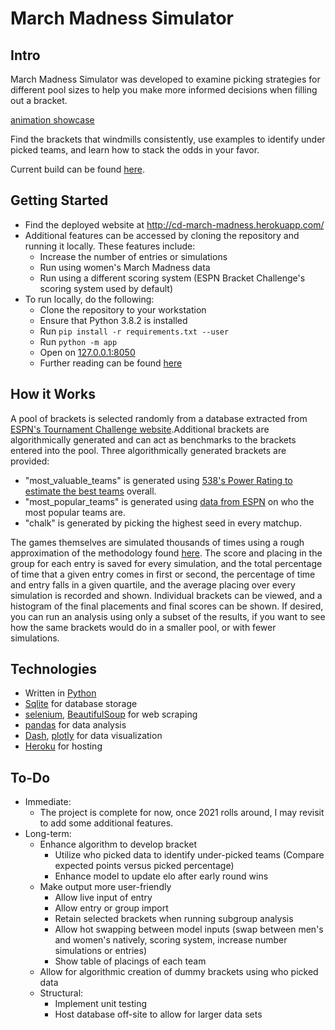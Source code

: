 # March Madness Simulator

## Intro
March Madness Simulator was developed to examine picking strategies for different pool sizes to help you make more informed decisions when filling out a bracket.

[animation showcase](\assets\images\animation.gif)

Find the brackets that windmills consistently, use examples to identify under picked teams, and learn how to stack the odds in your favor.

Current build can be found [here](https://cd-march-madness.herokuapp.com/).

## Getting Started
* Find the deployed website at http://cd-march-madness.herokuapp.com/
* Additional features can be accessed by cloning the repository and running it locally. These features include:
  * Increase the number of entries or simulations
  * Run using women's March Madness data
  * Run using a different scoring system (ESPN Bracket Challenge's scoring system used by default)
* To run locally, do the following:
  * Clone the repository to your workstation
  * Ensure that Python 3.8.2 is installed
  * Run `pip install -r requirements.txt --user` 
  * Run `python -m app`
  * Open on [127.0.0.1:8050](http://127.0.0.1:8050/)
  * Further reading can be found [here](/further_reading.md) 

## How it Works
A pool of brackets is selected randomly from a database extracted from [ESPN's Tournament Challenge website](http://fantasy.espn.com/tournament-challenge-bracket/).Additional brackets are algorithmically generated and can act as benchmarks to the brackets entered into the pool. Three algorithmically generated brackets are provided:
* "most_valuable_teams" is generated using [538's Power Rating to estimate the best teams](https://projects.fivethirtyeight.com/2019-march-madness-predictions/) overall.
* "most_popular_teams" is generated using [data from ESPN](http://fantasy.espn.com/tournament-challenge-bracket/2019/en/whopickedwhom) on who the most popular teams are.
* "chalk" is generated by picking the highest seed in every matchup.

The games themselves are simulated thousands of times using a rough approximation of the methodology found [here](https://fivethirtyeight.com/methodology/how-our-march-madness-predictions-work-2/). The score and placing in the group for each entry is saved for every simulation, and the total percentage of time that a given entry comes in first or second, the percentage of time and entry falls in a given quartile, and the average placing over every simulation is recorded and shown. Individual brackets can be viewed, and a histogram of the final placements and final scores can be shown. If desired, you can run an analysis using only a subset of the results, if you want to see how the same brackets would do in a smaller pool, or with fewer simulations.

## Technologies
* Written in [Python](https://www.python.org/)
* [Sqlite](https://www.sqlite.org/index.html) for database storage
* [selenium](https://www.selenium.dev/), [BeautifulSoup](https://www.crummy.com/software/BeautifulSoup/bs4/doc/) for web scraping
* [pandas](https://pandas.pydata.org/) for data analysis
* [Dash](https://plotly.com/dash/), [plotly](https://plotly.com/) for data visualization
* [Heroku](https://www.heroku.com/) for hosting

## To-Do
* Immediate:
  * The project is complete for now, once 2021 rolls around, I may revisit to add some additional features.
* Long-term:
  * Enhance algorithm to develop bracket
    * Utilize who picked data to identify under-picked teams (Compare expected points versus picked percentage)
    * Enhance model to update elo after early round wins
  * Make output more user-friendly
    * Allow live input of entry
    * Allow entry or group import
    * Retain selected brackets when running subgroup analysis
    * Allow hot swapping between model inputs (swap between men's and women's natively, scoring system, increase number simulations or entries)
    * Show table of placings of each team
  * Allow for algorithmic creation of dummy brackets using who picked data
  * Structural:
    * Implement unit testing
    * Host database off-site to allow for larger data sets